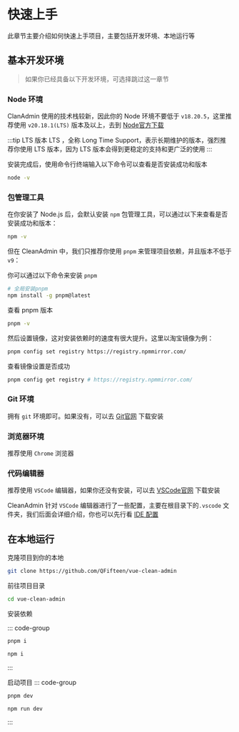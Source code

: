 # 快速上手

此章节主要介绍如何快速上手项目，主要包括开发环境、本地运行等

## 基本开发环境

> 如果你已经具备以下开发环境，可选择跳过这一章节

### Node 环境

ClanAdmin 使用的技术栈较新，因此你的 Node 环境不要低于 `v18.20.5`，这里推荐使用 `v20.18.1(LTS)` 版本及以上，去到 [Node官方下载](https://nodejs.org/zh-cn/download)

:::tip LTS 版本
LTS ，全称 Long Time Support，表示长期维护的版本，强烈推荐你使用 LTS 版本，因为 LTS 版本会得到更稳定的支持和更广泛的使用
:::

安装完成后，使用命令行终端输入以下命令可以查看是否安装成功和版本

```bash
node -v
```

### 包管理工具

在你安装了 Node.js 后，会默认安装 `npm` 包管理工具，可以通过以下来查看是否安装成功和版本：

```bash
npm -v
```

但在 CleanAdmin 中，我们只推荐你使用 `pnpm` 来管理项目依赖，并且版本不低于 `v9`：

你可以通过以下命令来安装 `pnpm`

```bash
# 全局安装pnpm
npm install -g pnpm@latest
```

查看 pnpm 版本

```bash
pnpm -v
```

然后设置镜像，这对安装依赖时的速度有很大提升。这里以淘宝镜像为例：

```bash
pnpm config set registry https://registry.npmmirror.com/
```

查看镜像设置是否成功

```bash
pnpm config get registry # https://registry.npmmirror.com/
```

### Git 环境

拥有 `git` 环境即可。如果没有，可以去 [Git官网](https://git-scm.com/downloads) 下载安装

### 浏览器环境

推荐使用 `Chrome` 浏览器

### 代码编辑器

推荐使用 `VSCode` 编辑器，如果你还没有安装，可以去 [VSCode官网](https://code.visualstudio.com/Download) 下载安装

CleanAdmin 针对 `VSCode` 编辑器进行了一些配置，主要在根目录下的`.vscode` 文件夹，我们后面会详细介绍，你也可以先行看 [IDE 配置](./editor)

## 在本地运行

克隆项目到你的本地

```bash
git clone https://github.com/QFifteen/vue-clean-admin
```

前往项目目录

```bash
cd vue-clean-admin
```

安装依赖

::: code-group

```bash [pnpm]
pnpm i
```

```bash [npm]
npm i
```

:::

启动项目
::: code-group

```bash [pnpm]
pnpm dev
```

```bash [npm]
npm run dev
```

:::
